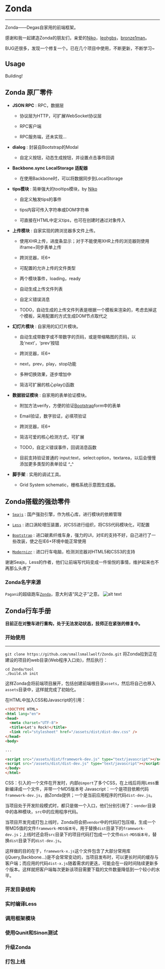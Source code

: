 # Zonda

-------------

Zonda——Degas自家用的前端框架。

感谢和我一起建造Zonda的朋友们，亲爱的[Niko](http://niko-blog.com/)，[leohgbs](https://github.com/leohgbs)，[bronze1man](http://bs.ikm.me/)。

BUG还很多，发现一个修复一个。已在几个项目中使用，不断更新，不断学习~

## Usage ##

Building!

## Zonda 原厂零件

- **JSON RPC** : RPC，数据层

    + 协议层为HTTP，可扩展WebSocket协议层
    
    + RPC客户端
    
    + RPC服务端，还未实现...

- **dialog** : 封装自Bootstrap的Modal

    + 自定义按钮，动态生成按钮，并设置点击事件回调
    
- **Backbone.sync LocalStorage 适配器**

    + 在使用Backbone时，可以将数据同步到LocalStorage

- **tips模块** : 简单强大的tooltips模块，by [Niko](http://niko-blog.com/)

    + 自定义触发tips的事件

    + tips内容可传入字符串或DOM字符串

    + 可直接在HTML中定义tips，也可在创建时通过对象传入


- **上传模块** : 自家实现的跨浏览器多文件上传。
    

    + 使用XHR上传，进度条显示；对于不能使用XHR上传的浏览器则使用iframe+同步表单上传
    
    + 跨浏览器，IE6+

    + 可配置的允许上传的文件类型

    + 两个模块事件，loading，ready
    
    + 自动生成上传文件列表
    
    + 自定义错误消息

    + TODO，自动生成的上传文件列表是根据一个模板来渲染的，考虑去掉这个模板，采用配置的方式生成DOM节点取代之


- **幻灯片模块** : 自家用的幻灯片模块。

    + 自动生成带数字或不带数字的页码，或是带缩略图的页码，以及‘next’，‘prev’按钮

    + 跨浏览器，IE6+

    + next，prev，play，stop功能

    + 多种切换效果，逐步增加中

    + 简洁可扩展的核心play()函数


- **数据验证模块** : 自家用的表单验证模块。

    + 附加方法verify，方便的验证[Bootstrap](http://twitter.github.com/bootstrap/index.html)form中的表单

    + Email验证，数字验证，必填项验证
    
    + 跨浏览器，IE6+
        
    + 简洁可爱的核心检测方式，可扩展

    + TODO，自定义错误事件，回调消息函数

    + 目前支持验证普通的 input:text，select:option，textarea，以后会慢慢添加更多类型的表单验证 ^_^

    
- **脚手架** : 实用的调试工具。
    
    + Grid System schematic，栅格系统示意图生成器。
    
## Zonda搭载的强劲零件

- [`Seajs`](http://seajs.org/docs/#intro) : 国产强劲引擎，作为核心库，进行模块的依赖管理

- [`Less`](http://lesscss.org/) : 进口涡轮增压装置，对CSS进行组织，将CSS代码模块化，可配置

- [`Bootstrap`](http://twitter.github.com/bootstrap/index.html) : 进口碳素纤维车身，强力的UI，对IE的支持不好，自己进行了一些改装，使之在IE6+环境中能正常使用

- [`Modernizr`](http://modernizr.com/) : 进口行车电脑，检测浏览器对HTML5和CSS3的支持

谢谢Seajs，Less的作者，他们让前端写代码变成一件愉悦的事情，维护起来也不再那么头疼了

### Zonda名字来源

`Pagani`的超级跑车[`Zonda`](http://www.pagani.com/zonda/default.aspx)，意大利语“风之子”之意。
![alt text](http://www.widescreenbackgrounds.net/wallpapers/background-widescreen-white-pagani-zonda-wallpapers.jpg 'Zonda')

## Zonda行车手册

**目前正在对整车进行重构，处于无法发动状态，技师正在紧张的修复中。**

### 开始使用
- - -

`git clone https://github.com/smallsmallwolf/Zonda.git` 将Zonda拉到正在建设的项目的web目录(Web程序入口处)，然后执行：

```shell
cd Zonda/tool
./build.sh init
```

这样Zonda会将前端项目展开，包括创建前端根目录`assets`，然后将自己也移入`assets`目录中，这样就完成了初始化。

在HTML中加入CSS和Javascript的引用：

```html
<!DOCTYPE HTML>
<html lang="en">
<head>
  <meta charset="UTF-8">
  <title>Let's Rock!</title>
  <link rel="stylesheet" href="/assets/dist/dist-dev.css" />
</head>
<body>

...
  
<script src="/assets/dist/framework-dev.js" type="text/javascript"></script>
<script src="/assets/dist/dist-dev.js" type="text/javascript"></script>
</body>
</html>
```

CSS：引入的一个文件在开发时，内部`@import`了多个CSS，在上线后将用Less重新编译成一个文件，并带一个MD5版本号
Javascript：一个是项目依赖代码`framework-dev.js`，由Zonda提供；一个是当前应用程序的代码`dist-dev.js`。

当项目处于开发阶段模式时，都只是做一个入口，他们分别引用了：`vender`目录中的各种模块，`src`中的应用程序代码。

当项目开发完成打包上线时，Zonda将会把`vendor`中的代码打包压缩，生成一个带MD5值的文件`framework-MD5版本号`，用于替换`dist`目录下的`framework-dev.js`；上线时还会将`src`目录下的项目代码打包成一个文件`dist-MD5版本号`，替换`dist`目录下的`dist-dev.js`。

这样做的目的在于，`framework-x.js`这个文件包含了大部分常用库(jQuery,Backbone...)是不会常常变动的，当项目发布时，可以更长时间的缓存与客户端；而应用的代码`dist-x.js`随着需求的更迭，可能会在一段时间陆续更新多个版本。这样就把客户端每次更新该项目需要下载的文件数量降低到一个较小的水平。

### 开发目录结构

### 实时编译Less

### 调用框架模块

### 使用Qunit和Sinon测试

### 升级Zonda

### 打包上线
